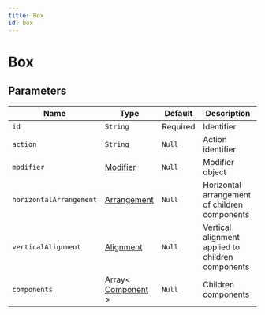 ```yaml
---
title: Box
id: box
---
```


# Box

## Parameters

| Name                    | Type                                                               | Default  | Description                                       |
| ----------------------- | ------------------------------------------------------------------ | -------- | ------------------------------------------------- |
| `id`                    | `String `                                                          | Required | Identifier                                        |
| `action`                | `String`                                                           | `Null`   | Action identifier                                 |
| `modifier`              | [Modifier](https://componentbox.io/docs/foundation/modifier)       | `Null`   | Modifier object                                   |
| `horizontalArrangement` | [Arrangement](https://componentbox.io/docs/foundation/arrangement) | `Null`   | Horizontal arrangement of children components     |
| `verticalAlignment`     | [Alignment](https://componentbox.io/docs/foundation/alignment)     | `Null`   | Vertical alignment applied to children components |
| `components`            | Array< [Component](https://componentbox.io/docs/component) >       | `Null`   | Children components                               |
